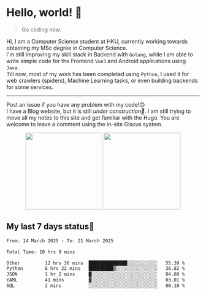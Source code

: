 # Hello, world! 🥰
> Go coding now.
  
Hi, I am a Computer Science student at HKU, currently working towards obtaining my MSc degree in Computer Science.  
I'm still improving my skill stack in Backend with `Golang`, while I am able to write simple code for the Frontend `Vue3` and Android applications using `Java`.  
Till now, most of my work has been completed using `Python`, I used it for web crawlers (spiders), Machine Learning tasks, or even building backends for some services.

-------
Post an issue if you have any problem with my code!😊  
I have a Blog website, but it is still *under construction🚧*. I am still trying to move all my notes to this site and get familiar with the Hugo. You are welcome to leave a comment using the in-site Giscus system.  


<div align="center">
<div><img src="https://github-readme-stats.vercel.app/api?username=Xrondev&count_private=true" height="200px"/> <img src="https://github-readme-stats.vercel.app/api/top-langs/?username=Xrondev" height="200px"/></div>
</div>
<div align="center"></div>  

## My last 7 days status🧐

<!--START_SECTION:waka-->

```txt
From: 14 March 2025 - To: 21 March 2025

Total Time: 10 hrs 9 mins

Other         12 hrs 36 mins  ██████████████░░░░░░░░░░░   55.39 %
Python        8 hrs 22 mins   █████████▒░░░░░░░░░░░░░░░   36.82 %
JSON          1 hr 2 mins     █░░░░░░░░░░░░░░░░░░░░░░░░   04.60 %
YAML          41 mins         ▓░░░░░░░░░░░░░░░░░░░░░░░░   03.01 %
SQL           2 mins          ░░░░░░░░░░░░░░░░░░░░░░░░░   00.18 %
```

<!--END_SECTION:waka-->
